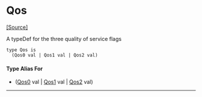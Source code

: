 # Qos
<span class="source-link">[[Source]](src/mqtt-primitives/typeDefs.md#L-0-27)</span>

A typeDef for the three quality of service flags 


```pony
type Qos is
  (Qos0 val | Qos1 val | Qos2 val)
```

#### Type Alias For

* ([Qos0](mqtt-primitives-Qos0.md) val | [Qos1](mqtt-primitives-Qos1.md) val | [Qos2](mqtt-primitives-Qos2.md) val)

---

